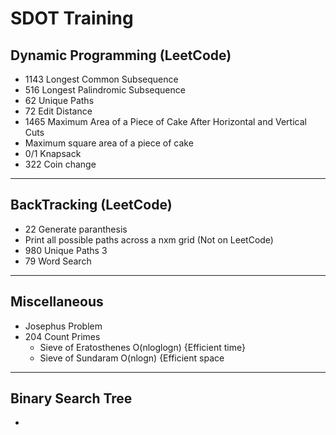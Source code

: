 # SDOT  Training
## Dynamic Programming (LeetCode)
- 1143 Longest Common Subsequence
- 516 Longest Palindromic Subsequence
- 62 Unique Paths
- 72 Edit Distance
- 1465 Maximum Area of a Piece of Cake After Horizontal and Vertical Cuts
- Maximum square area of a piece of cake
- 0/1 Knapsack
- 322 Coin change

--- 
## BackTracking (LeetCode)
- 22 Generate paranthesis
- Print all possible paths across a nxm grid (Not on LeetCode)
- 980 Unique Paths 3
- 79 Word Search

---
## Miscellaneous 
- Josephus Problem
- 204 Count Primes
  - Sieve of Eratosthenes O(nloglogn) {Efficient time}
  - Sieve of Sundaram O(nlogn) {Efficient space
 
 ---
## Binary Search Tree
- 
 
    

